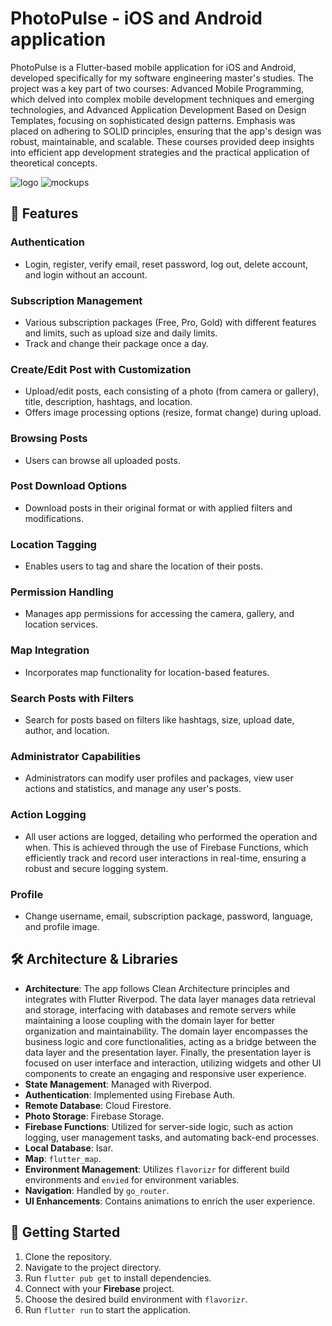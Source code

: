 # PhotoPulse - iOS and Android application

PhotoPulse is a Flutter-based mobile application for iOS and Android, developed specifically for my software engineering master's studies. The project was a key part of two courses: Advanced Mobile Programming, which delved into complex mobile development techniques and emerging technologies, and Advanced Application Development Based on Design Templates, focusing on sophisticated design patterns. Emphasis was placed on adhering to SOLID principles, ensuring that the app's design was robust, maintainable, and scalable. These courses provided deep insights into efficient app development strategies and the practical application of theoretical concepts.


![logo](https://github.com/NoaTubic/drecipe/assets/62752909/7ea1635f-49a4-4f99-be11-a0de81be9dd2)
![mockups](https://github.com/NoaTubic/drecipe/assets/62752909/d12a684e-5a5e-4559-883c-f64d5ea7401b)

## 🌟 Features

### Authentication
- Login, register, verify email, reset password, log out, delete account, and login without an account.

### Subscription Management
- Various subscription packages (Free, Pro, Gold) with different features and limits, such as upload size and daily limits.
- Track and change their package once a day.

### Create/Edit Post with Customization
- Upload/edit posts, each consisting of a photo (from camera or gallery), title, description, hashtags, and location.
- Offers image processing options (resize, format change) during upload.

### Browsing Posts
- Users can browse all uploaded posts.

### Post Download Options
- Download posts in their original format or with applied filters and modifications.

### Location Tagging
- Enables users to tag and share the location of their posts.

### Permission Handling
- Manages app permissions for accessing the camera, gallery, and location services.

### Map Integration
- Incorporates map functionality for location-based features.

### Search Posts with Filters
- Search for posts based on filters like hashtags, size, upload date, author, and location.

### Administrator Capabilities
- Administrators can modify user profiles and packages, view user actions and statistics, and manage any user's posts.

### Action Logging
- All user actions are logged, detailing who performed the operation and when. This is achieved through the use of Firebase Functions, which efficiently track and record user interactions in real-time, ensuring a robust and secure logging system.


### Profile
- Change username, email, subscription package, password, language, and profile image.

## 🛠️ Architecture & Libraries
- **Architecture**: The app follows Clean Architecture principles and integrates with Flutter Riverpod. 
The data layer manages data retrieval and storage, interfacing with databases and remote servers while maintaining a loose coupling with the domain layer for better organization and maintainability. The domain layer encompasses the business logic and core functionalities, acting as a bridge between the data layer and the presentation layer. Finally, the presentation layer is focused on user interface and interaction, utilizing widgets and other UI components to create an engaging and responsive user experience.
- **State Management**: Managed with Riverpod.
- **Authentication**: Implemented using Firebase Auth.
- **Remote Database**: Cloud Firestore.
- **Photo Storage**: Firebase Storage.
- **Firebase Functions**: Utilized for server-side logic, such as action logging, user management tasks, and automating back-end processes.
- **Local Database**: Isar.
- **Map**: `flutter_map`.
- **Environment Management**: Utilizes `flavorizr` for different build environments and `envied` for environment variables.
- **Navigation**: Handled by `go_router`.
- **UI Enhancements**: Contains animations to enrich the user experience.

## 🚀 Getting Started
1. Clone the repository.
2. Navigate to the project directory.
3. Run `flutter pub get` to install dependencies.
4. Connect with your **Firebase** project.
5. Choose the desired build environment with `flavorizr`.
6. Run `flutter run` to start the application.
